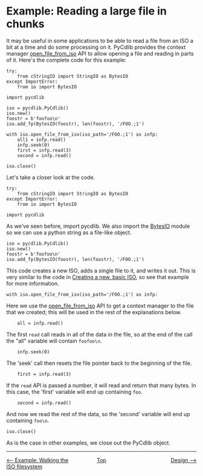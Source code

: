 # Example: Reading a large file in chunks
It may be useful in some applications to be able to read a file from an ISO a bit at a time and do some processing on it.  PyCdlib provides the context manager [open_file_from_iso](pycdlib-api.html#PyCdlib-open_file_from_iso) API to allow opening a file and reading in parts of it.  Here's the complete code for this example:

```
try:
    from cStringIO import StringIO as BytesIO
except ImportError:
    from io import BytesIO

import pycdlib

iso = pycdlib.PyCdlib()
iso.new()
foostr = b'foofoo\n'
iso.add_fp(BytesIO(foostr), len(foostr), '/FOO.;1')

with iso.open_file_from_iso(iso_path='/FOO.;1') as infp:
    all1 = infp.read()
    infp.seek(0)
    first = infp.read(3)
    second = infp.read()

iso.close()
```

Let's take a closer look at the code.

```
try:
    from cStringIO import StringIO as BytesIO
except ImportError:
    from io import BytesIO

import pycdlib
```

As we've seen before, import pycdlib.  We also import the [BytesIO](https://docs.python.org/3/library/io.html#binary-i-o) module so we can use a python string as a file-like object.

```
iso = pycdlib.PyCdlib()
iso.new()
foostr = b'foofoo\n'
iso.add_fp(BytesIO(foostr), len(foostr), '/FOO.;1')
```

This code creates a new ISO, adds a single file to it, and writes it out.  This is very similar to the code in [Creating a new, basic ISO](example-creating-new-basic-iso.md), so see that example for more information.

```
with iso.open_file_from_iso(iso_path='/FOO.;1') as infp:
```

Here we use the [open_file_from_iso](pycdlib-api.html#PyCdlib-open_file_from_iso) API to get a context manager to the file that we created; this will be used in the rest of the explanations below.

```
    all = infp.read()
```

The first `read` call reads in all of the data in the file, so at the end of the call the "all" variable will contain `foofoo\n`. 

```
    infp.seek(0)
```

The 'seek' call then resets the file pointer back to the beginning of the file.

```
    first = infp.read(3)
```

If the `read` API is passed a number, it will read and return that many bytes.  In this case, the 'first' variable will end up containing `foo`.

```
    second = infp.read()
```

And now we read the rest of the data, so the 'second' variable will end up containing `foo\n`.

```
iso.close()
```

As is the case in other examples, we close out the PyCdlib object.

---

<div style="width: 100%; display: table;">
  <div style="display: table-row;">
    <div style="width: 33%; display: table-cell; text-align: left;">
      <a href="example-walking-iso-filesystem.html"><-- Example: Walking the ISO filesystem</a>
    </div>
    <div style="width: 33%; display: table-cell; text-align: center;">
      <a href="https://clalancette.github.io/pycdlib/">Top</a>
    </div>
    <div style="width: 33%; display: table-cell; text-align: right;">
      <a href="design.html">Design --></a>
    </div>
</div>
